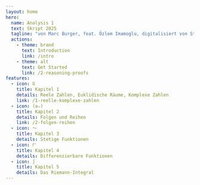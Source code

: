 ```yaml
---
layout: home
hero:
  name: Analysis 1
  text: Skript 2025
  tagline: "von Marc Burger, feat. Özlem Imamoglu, digitalisiert von Studierenden"
  actions:
    - theme: brand
      text: Introduction
      link: /intro
    - theme: alt
      text: Get Started
      link: /2-reasoning-proofs
features:
  - icon: ℝ
    title: Kapitel 1
    details: Reele Zahlen, Euklidische Räume, Komplexe Zahlen
    link: /1-reelle-komplexe-zahlen
  - icon: (aₙ)
    title: Kapitel 2
    details: Folgen und Reihen
    link: /2-folgen-reihen
  - icon: 〜
    title: Kapitel 3
    details: Stetige Funktionen
  - icon: 𝑓'
    title: Kapitel 4
    details: Differenzierbare Funktionen
  - icon: ∫
    title: Kapitel 5
    details: Das Riemann-Integral
---
```

